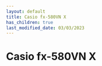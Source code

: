 ```yaml
---
layout: default
title: Casio fx-580VN X
has_children: true
last_modified_date: 03/03/2023
---
```


# Casio fx-580VN X